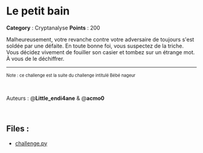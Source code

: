 # Le petit bain

**Category** : Cryptanalyse
**Points** : 200

Malheureusement, votre revanche contre votre adversaire de toujours s'est soldée par une défaite. En toute bonne foi, vous suspectez de la triche. Vous décidez vivement de fouiller son casier et tombez sur un étrange mot. À vous de le déchiffrer.

*** 
	
<div class="bottom-page" style="font-size: 0.8em">
	<p class="first">Note : ce challenge est la suite du challenge intitulé Bébé nageur</p>
</div>

<p class="space">&nbsp;</p>

Auteurs : @**Little_endi4ane** & @**acmo0**

<p class="space">&nbsp;</p>

## Files : 
 - [challenge.py](./challenge.py)


